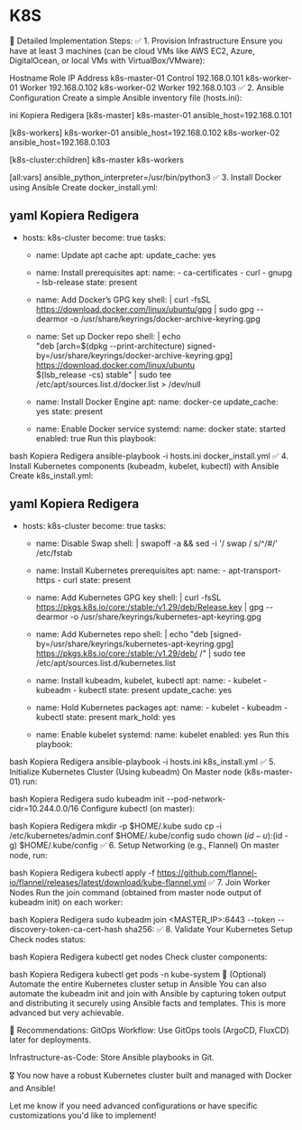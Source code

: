 # K8S

🚀 Detailed Implementation Steps:
✅ 1. Provision Infrastructure
Ensure you have at least 3 machines (can be cloud VMs like AWS EC2, Azure, DigitalOcean, or local VMs with VirtualBox/VMware):

Hostname	Role	IP Address
k8s-master-01	Control	192.168.0.101
k8s-worker-01	Worker	192.168.0.102
k8s-worker-02	Worker	192.168.0.103
✅ 2. Ansible Configuration
Create a simple Ansible inventory file (hosts.ini):

ini
Kopiera
Redigera
[k8s-master]
k8s-master-01 ansible_host=192.168.0.101

[k8s-workers]
k8s-worker-01 ansible_host=192.168.0.102
k8s-worker-02 ansible_host=192.168.0.103

[k8s-cluster:children]
k8s-master
k8s-workers

[all:vars]
ansible_python_interpreter=/usr/bin/python3
✅ 3. Install Docker using Ansible
Create docker_install.yml:

yaml
Kopiera
Redigera
---
- hosts: k8s-cluster
  become: true
  tasks:
    - name: Update apt cache
      apt:
        update_cache: yes

    - name: Install prerequisites
      apt:
        name:
          - ca-certificates
          - curl
          - gnupg
          - lsb-release
        state: present

    - name: Add Docker’s GPG key
      shell: |
        curl -fsSL https://download.docker.com/linux/ubuntu/gpg | sudo gpg --dearmor -o /usr/share/keyrings/docker-archive-keyring.gpg

    - name: Set up Docker repo
      shell: |
        echo \
          "deb [arch=$(dpkg --print-architecture) signed-by=/usr/share/keyrings/docker-archive-keyring.gpg] \
          https://download.docker.com/linux/ubuntu \
          $(lsb_release -cs) stable" | sudo tee /etc/apt/sources.list.d/docker.list > /dev/null

    - name: Install Docker Engine
      apt:
        name: docker-ce
        update_cache: yes
        state: present

    - name: Enable Docker service
      systemd:
        name: docker
        state: started
        enabled: true
Run this playbook:

bash
Kopiera
Redigera
ansible-playbook -i hosts.ini docker_install.yml 
✅ 4. Install Kubernetes components (kubeadm, kubelet, kubectl) with Ansible
Create k8s_install.yml:

yaml
Kopiera
Redigera
---
- hosts: k8s-cluster
  become: true
  tasks:
    - name: Disable Swap
      shell: |
        swapoff -a && sed -i '/ swap / s/^/#/' /etc/fstab

    - name: Install Kubernetes prerequisites
      apt:
        name:
          - apt-transport-https
          - curl
        state: present

    - name: Add Kubernetes GPG key
      shell: |
        curl -fsSL https://pkgs.k8s.io/core:/stable:/v1.29/deb/Release.key | gpg --dearmor -o /usr/share/keyrings/kubernetes-apt-keyring.gpg

    - name: Add Kubernetes repo
      shell: |
        echo "deb [signed-by=/usr/share/keyrings/kubernetes-apt-keyring.gpg] https://pkgs.k8s.io/core:/stable:/v1.29/deb/ /" | sudo tee /etc/apt/sources.list.d/kubernetes.list

    - name: Install kubeadm, kubelet, kubectl
      apt:
        name:
          - kubelet
          - kubeadm
          - kubectl
        state: present
        update_cache: yes

    - name: Hold Kubernetes packages
      apt:
        name:
          - kubelet
          - kubeadm
          - kubectl
        state: present
        mark_hold: yes

    - name: Enable kubelet
      systemd:
        name: kubelet
        enabled: yes
Run this playbook:

bash
Kopiera
Redigera
ansible-playbook -i hosts.ini k8s_install.yml
✅ 5. Initialize Kubernetes Cluster (Using kubeadm)
On Master node (k8s-master-01) run:

bash
Kopiera
Redigera
sudo kubeadm init --pod-network-cidr=10.244.0.0/16
Configure kubectl (on master):

bash
Kopiera
Redigera
mkdir -p $HOME/.kube
sudo cp -i /etc/kubernetes/admin.conf $HOME/.kube/config
sudo chown $(id -u):$(id -g) $HOME/.kube/config
✅ 6. Setup Networking (e.g., Flannel)
On master node, run:

bash
Kopiera
Redigera
kubectl apply -f https://github.com/flannel-io/flannel/releases/latest/download/kube-flannel.yml
✅ 7. Join Worker Nodes
Run the join command (obtained from master node output of kubeadm init) on each worker:

bash
Kopiera
Redigera
sudo kubeadm join <MASTER_IP>:6443 --token <TOKEN> --discovery-token-ca-cert-hash sha256:<HASH>
✅ 8. Validate Your Kubernetes Setup
Check nodes status:

bash
Kopiera
Redigera
kubectl get nodes
Check cluster components:

bash
Kopiera
Redigera
kubectl get pods -n kube-system
🎯 (Optional) Automate the entire Kubernetes cluster setup in Ansible
You can also automate the kubeadm init and join with Ansible by capturing token output and distributing it securely using Ansible facts and templates. This is more advanced but very achievable.

🚩 Recommendations:
GitOps Workflow: Use GitOps tools (ArgoCD, FluxCD) later for deployments.

Infrastructure-as-Code: Store Ansible playbooks in Git.

🎖️ You now have a robust Kubernetes cluster built and managed with Docker and Ansible!

Let me know if you need advanced configurations or have specific customizations you'd like to implement!
